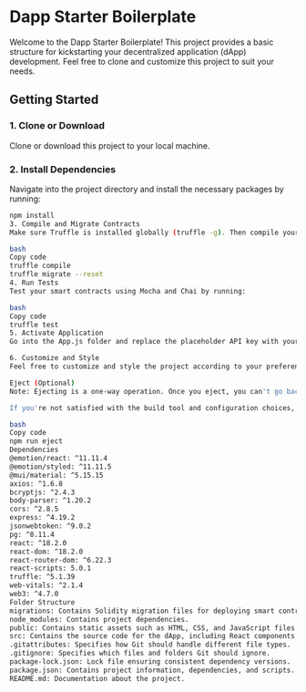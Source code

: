# Dapp Starter Boilerplate

Welcome to the Dapp Starter Boilerplate! This project provides a basic structure for kickstarting your decentralized application (dApp) development. Feel free to clone and customize this project to suit your needs.

## Getting Started

### 1. Clone or Download

Clone or download this project to your local machine.

### 2. Install Dependencies

Navigate into the project directory and install the necessary packages by running:

```bash
npm install
3. Compile and Migrate Contracts
Make sure Truffle is installed globally (truffle -g). Then compile your smart contracts and migrate them to the blockchain by running:

bash
Copy code
truffle compile
truffle migrate --reset
4. Run Tests
Test your smart contracts using Mocha and Chai by running:

bash
Copy code
truffle test
5. Activate Application
Go into the App.js folder and replace the placeholder API key with your own API key.

6. Customize and Style
Feel free to customize and style the project according to your preferences.

Eject (Optional)
Note: Ejecting is a one-way operation. Once you eject, you can't go back!

If you're not satisfied with the build tool and configuration choices, you can eject at any time. This command will copy all the configuration files and dependencies into your project, giving you full control over them. To eject, run:

bash
Copy code
npm run eject
Dependencies
@emotion/react: ^11.11.4
@emotion/styled: ^11.11.5
@mui/material: ^5.15.15
axios: ^1.6.8
bcryptjs: ^2.4.3
body-parser: ^1.20.2
cors: ^2.8.5
express: ^4.19.2
jsonwebtoken: ^9.0.2
pg: ^8.11.4
react: ^18.2.0
react-dom: ^18.2.0
react-router-dom: ^6.22.3
react-scripts: 5.0.1
truffle: ^5.1.39
web-vitals: ^2.1.4
web3: ^4.7.0
Folder Structure
migrations: Contains Solidity migration files for deploying smart contracts.
node_modules: Contains project dependencies.
public: Contains static assets such as HTML, CSS, and JavaScript files.
src: Contains the source code for the dApp, including React components and smart contract code.
.gitattributes: Specifies how Git should handle different file types.
.gitignore: Specifies which files and folders Git should ignore.
package-lock.json: Lock file ensuring consistent dependency versions.
package.json: Contains project information, dependencies, and scripts.
README.md: Documentation about the project.